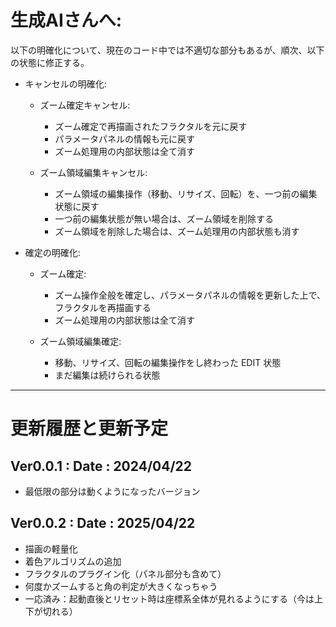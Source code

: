 # 生成AIさんへ:
以下の明確化について、現在のコード中では不適切な部分もあるが、順次、以下の状態に修正する。

- キャンセルの明確化:

    - ズーム確定キャンセル:
        - ズーム確定で再描画されたフラクタルを元に戻す
        - パラメータパネルの情報も元に戻す
        - ズーム処理用の内部状態は全て消す

    - ズーム領域編集キャンセル:
        - ズーム領域の編集操作（移動、リサイズ、回転）を、一つ前の編集状態に戻す
        - 一つ前の編集状態が無い場合は、ズーム領域を削除する
        - ズーム領域を削除した場合は、ズーム処理用の内部状態も消す

- 確定の明確化:

    - ズーム確定:
        - ズーム操作全般を確定し、パラメータパネルの情報を更新した上で、フラクタルを再描画する
        - ズーム処理用の内部状態は全て消す

    - ズーム領域編集確定:
        - 移動、リサイズ、回転の編集操作をし終わった EDIT 状態
        - まだ編集は続けられる状態

---
# 更新履歴と更新予定

## Ver0.0.1 : Date : 2024/04/22
- 最低限の部分は動くようになったバージョン

## Ver0.0.2 : Date : 2025/04/22
- 描画の軽量化
- 着色アルゴリズムの追加
- フラクタルのプラグイン化（パネル部分も含めて）
- 何度かズームすると角の判定が大きくなっちゃう
- 一応済み：起動直後とリセット時は座標系全体が見れるようにする（今は上下が切れる）
